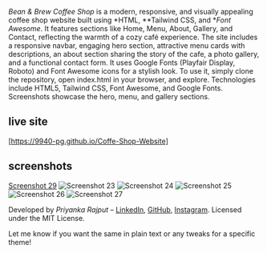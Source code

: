 *Bean & Brew Coffee Shop* is a modern, responsive, and visually appealing coffee shop website built using *HTML, **Tailwind CSS, and **Font Awesome*. It features sections like Home, Menu, About, Gallery, and Contact, reflecting the warmth of a cozy café experience. The site includes a responsive navbar, engaging hero section, attractive menu cards with descriptions, an about section sharing the story of the cafe, a photo gallery, and a functional contact form. It uses Google Fonts (Playfair Display, Roboto) and Font Awesome icons for a stylish look. To use it, simply clone the repository, open index.html in your browser, and explore. Technologies include HTML5, Tailwind CSS, Font Awesome, and Google Fonts. Screenshots showcase the hero, menu, and gallery sections.
## live site
[https://9940-pg.github.io/Coffe-Shop-Website]


## screenshots
[Screenshot 29](Screenshot/Screenshot%20(29).png)
![Screenshot 23](Screenshot/Screenshot%20(30).png) 
![Screenshot 24](Screenshot/Screenshot%20(31).png)
![Screenshot 25](Screenshot/Screenshot%20(32).png)
![Screenshot 26](Screenshot/Screenshot%20(34).png)
![Screenshot 27](Screenshot/Screenshot%20(35).png)




Developed by *Priyanka Rajput* – [LinkedIn](https://www.linkedin.com/in/priyanka-rajput-162193365), [GitHub](https://github.com/9940-pg), [Instagram](https://www.instagram.com/prynkaz). Licensed under the MIT License.

Let me know if you want the same in plain text or any tweaks for a specific theme!
